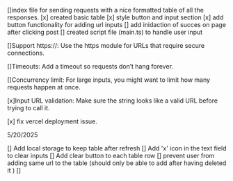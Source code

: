[]index file for sending requests with a nice formatted table of all the responses.
        [x] created basic table
        [x] style button and input section
        [x] add button functionality for adding url inputs
        [] add inidaction of succes on page after clicking post
[] created script file (main.ts) to handle user input

[]Support https://: Use the https module for URLs that require secure connections.

[]Timeouts: Add a timeout so requests don’t hang forever.

[]Concurrency limit: For large inputs, you might want to limit how many requests happen at once.

[x]Input URL validation: Make sure the string looks like a valid URL before trying to call it.

[x] fix vercel deployment issue.

5/20/2025

[] Add local storage to keep table after refresh
[] Add 'x' icon in the text field to clear inputs
[] Add clear button to each table row
[] prevent user from adding same url to the table (should only be able to add after having deleted it )
[]
